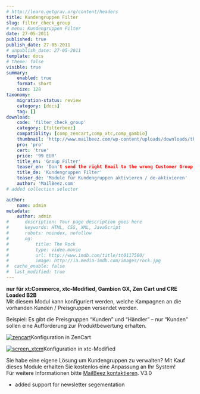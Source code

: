 ```yaml
---
# http://learn.getgrav.org/content/headers
title: Kundengruppen Filter
slug: filter_check_group
# menu: Kundengruppen Filter
date: 27-05-2011
published: true
publish_date: 27-05-2011
# unpublish_date: 27-05-2011
template: docs
# theme: false
visible: true
summary:
    enabled: true
    format: short
    size: 128
taxonomy:
    migration-status: review
    category: [docs]
    tag: []
download:
    code: 'filter_check_group'
    category: [filterbeez]
    compatiblity: [comp_zencart,comp_xtc,comp_gambio]
    thumbnail: 'http://www.mailbeez.com/wp-content/uploads/downloads/thumbnails/2011/06/icon_32.png'
    pro: 'pro'
    cert: 'true'
    price: '99 EUR'
    title_en: 'Group Filter'
    teaser_en: 'Don't send the right Email to the wrong Customer Group'
    title_de: 'Kundengruppen Filter'
    teaser_de: 'Module für Kundengruppen aktivieren / de-aktivieren'
    author: 'MailBeez.com'
# added collection selector

author:
    name: admin
metadata:
    author: admin
#      description: Your page description goes here
#      keywords: HTML, CSS, XML, JavaScript
#      robots: noindex, nofollow
#      og:
#          title: The Rock
#          type: video.movie
#          url: http://www.imdb.com/title/tt0117500/
#          image: http://ia.media-imdb.com/images/rock.jpg
#  cache_enable: false
#  last_modified: true
---
```


**nur für xt:Commerce, xtc-Modified, Gambion GX, Zen Cart und CRE Loaded B2B**  
 Mit diesem Modul kann konfiguriert werden, welche Kampagnen an die vorhanden Kunden / Preisgruppen versendet werden.

Beispiel: Es gibt die Preisgruppen “Kunden” und “Händler” – nur “Kunden” sollen eine Aufforderung zur Produktbewertung erhalten.

[![zencart](http://www.mailbeez.com/wp-content/uploads/2011/05/screen_zencart-300x183.png "screen_zencart")](http://www.mailbeez.com/wp-content/uploads/2011/05/screen_zencart.png)Konfiguration in ZenCart

 

[![](http://www.mailbeez.com/wp-content/uploads/2011/05/screen_xtcm-300x176.png "screen_xtcm")](http://www.mailbeez.com/wp-content/uploads/2011/05/screen_xtcm.png)Konfiguration in xtc-Modified

 

Sie habe eine eigene Lösung um Kundengruppen zu verwalten? Mit Kauf dieses Module erhalten Sie kostenlos eine Anpassung an Ihr System!  
 Für weitere Informationen bitte [ MailBeez kontaktieren](http://www.mailbeez.com/about/contact/ "Contact").
V3.0
- added support for newsletter segementation